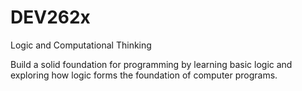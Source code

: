 # DEV262x
Logic and Computational Thinking

Build a solid foundation for programming by learning basic logic and exploring how logic forms the foundation of computer programs.
